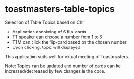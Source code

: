 # toastmasters-table-topics
Selection of Table Topics based on Chit

- Application consisting of 6 flip-cards
- TT speaker can choose a number from 1 to 6
- TTM can click the flip-card based on the chosen number
- Upon clicking, topic will displayed

This application suits well for virtual meeting of Toastmasters.

Note: 
Topics can be updated and number of cards can be increased/decreased by few changes in the code.
